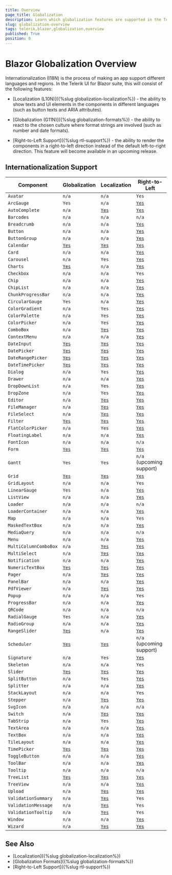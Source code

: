```yaml
---
title: Overview
page_title: Globalization
description: Learn which globalization features are supported in the Telerik UI for Blazor components suite.
slug: globalization-overview
tags: telerik,blazor,globalization,overview
published: True
position: 0
---
```


# Blazor Globalization Overview

Internationalization (I18N) is the process of making an app support different languages and regions. In the Telerik UI for Blazor suite, this will consist of the following features:

* [Localization (L10N)]({%slug globalization-localization%}) - the ability to show texts and UI elements in the components in different languages (such as button texts and ARIA attributes).

* [Globalization (G11N)]({%slug globalization-formats%}) - the ability to react to the chosen culture where format strings are involved (such as number and date formats).

* [Right-to-Left Support]({%slug rtl-support%}) - the ability to render the components in a right-to-left direction instead of the default left-to-right direction. This feature will become available in an upcoming release.


## Internationalization Support

| Component | Globalization | Localization| Right-to-Left |
|---|---|---|---|
| `Avatar` | `n/a` | `n/a` | `Yes` |
| `ArcGauge` | `Yes` | `n/a` | [`Yes`](https://demos.telerik.com/blazor-ui/arcgauge/rtl) |
| `AutoComplete` | `n/a` | [`Yes`](https://demos.telerik.com/blazor-ui/autocomplete/localization) | [`Yes`](https://demos.telerik.com/blazor-ui/autocomplete/rtl) |
| `Barcodes` | `n/a` | `n/a` | `n/a` |
| `Breadcrumb` | `n/a` | `n/a` | [`Yes`](https://demos.telerik.com/blazor-ui/breadcrumb/rtl) |
| `Button` | `n/a` | `n/a` | [`Yes`](https://demos.telerik.com/blazor-ui/button/rtl) |
| `ButtonGroup` | `n/a` | `n/a` | [`Yes`](https://demos.telerik.com/blazor-ui/buttongroup/rtl) |
| `Calendar` | [`Yes`](https://demos.telerik.com/blazor-ui/calendar/globalization) | [`Yes`](https://demos.telerik.com/blazor-ui/calendar/globalization) | [`Yes`](https://demos.telerik.com/blazor-ui/calendar/rtl) |
| `Card` | `n/a` | `n/a` | [`Yes`](https://demos.telerik.com/blazor-ui/card/rtl) |
| `Carousel` | `n/a` | `Yes` | [`Yes`](https://demos.telerik.com/blazor-ui/carousel/rtl) |
| `Charts` | [`Yes`](https://demos.telerik.com/blazor-ui/chart/globalization) | `n/a` | [`Yes`](https://demos.telerik.com/blazor-ui/chart/rtl) |
| `Checkbox` | `n/a` | `n/a` | `Yes` |
| `Chip` | `n/a` | `n/a` | [`Yes`](https://demos.telerik.com/blazor-ui/chip/rtl) |
| `ChipList` | `n/a` | `n/a` | [`Yes`](https://demos.telerik.com/blazor-ui/chiplist/rtl) |
| `ChunkProgressBar` | `n/a` | `n/a` | [`Yes`](https://demos.telerik.com/blazor-ui/chunkprogressbar/rtl) |
| `CircularGauge` | `Yes` | `n/a` | [`Yes`](https://demos.telerik.com/blazor-ui/circulargauge/rtl) |
| `ColorGradient` | `n/a` | `Yes` | [`Yes`](https://demos.telerik.com/blazor-ui/colorgradient/rtl) |
| `ColorPalette` | `n/a` | `Yes` | [`Yes`](https://demos.telerik.com/blazor-ui/colorpalette/rtl) |
| `ColorPicker` | `n/a` | `Yes` | [`Yes`](https://demos.telerik.com/blazor-ui/colorpicker/rtl) |
| `ComboBox` | `n/a` | [`Yes`](https://demos.telerik.com/blazor-ui/combobox/localization) | [`Yes`](https://demos.telerik.com/blazor-ui/combobox/rtl) |
| `ContextMenu` | `n/a` | `n/a` | [`Yes`](https://demos.telerik.com/blazor-ui/contextmenu/rtl) |
| `DateInput` | [`Yes`](https://demos.telerik.com/blazor-ui/dateinput/globalization) | [`Yes`](https://demos.telerik.com/blazor-ui/dateinput/globalization) | [`Yes`](https://demos.telerik.com/blazor-ui/dateinput/rtl) |
| `DatePicker` | [`Yes`](https://demos.telerik.com/blazor-ui/datepicker/globalization) | [`Yes`](https://demos.telerik.com/blazor-ui/datepicker/globalization) | [`Yes`](https://demos.telerik.com/blazor-ui/datepicker/rtl) |
| `DateRangePicker` | [`Yes`](https://demos.telerik.com/blazor-ui/daterangepicker/globalization) | [`Yes`](https://demos.telerik.com/blazor-ui/daterangepicker/globalization) | [`Yes`](https://demos.telerik.com/blazor-ui/daterangepicker/rtl) |
| `DateTimePicker` | [`Yes`](https://demos.telerik.com/blazor-ui/datetimepicker/globalization) | [`Yes`](https://demos.telerik.com/blazor-ui/datetimepicker/globalization) | [`Yes`](https://demos.telerik.com/blazor-ui/datetimepicker/rtl) |
| `Dialog` | `n/a` | `Yes` | [`Yes`](https://demos.telerik.com/blazor-ui/dialog/rtl) |
| `Drawer` | `n/a` | `n/a` | [`Yes`](https://demos.telerik.com/blazor-ui/drawer/rtl) |
| `DropDownList` | `n/a` | `Yes` | [`Yes`](https://demos.telerik.com/blazor-ui/dropdownlist/rtl) |
| `DropZone` | `n/a` | `Yes` | [`Yes`](https://demos.telerik.com/blazor-ui/dropzone/rtl) |
| `Editor` | `n/a` | [`Yes`](https://demos.telerik.com/blazor-ui/editor/localization) | [`Yes`](https://demos.telerik.com/blazor-ui/editor/rtl) |
| `FileManager` | `n/a` | [`Yes`](https://demos.telerik.com/blazor-ui/filemanager/localization) | [`Yes`](https://demos.telerik.com/blazor-ui/filemanager/rtl) |
| `FileSelect` | `n/a` | [`Yes`](https://demos.telerik.com/blazor-ui/fileselect/globalization) | [`Yes`](https://demos.telerik.com/blazor-ui/fileselect/rtl) |
| `Filter` | [`Yes`](https://demos.telerik.com/blazor-ui/filter/localization) | [`Yes`](https://demos.telerik.com/blazor-ui/filter/localization) | [`Yes`](https://demos.telerik.com/blazor-ui/filter/rtl) |
| `FlatColorPicker` | `n/a` | `Yes` | [`Yes`](https://demos.telerik.com/blazor-ui/flatcolorpicker/rtl) |
| `FloatingLabel` | `n/a` | `n/a` | [`Yes`](https://demos.telerik.com/blazor-ui/floatinglabel/rtl) |
| `FontIcon` | `n/a` | `n/a` | `n/a` |
| `Form` | [`Yes`](https://demos.telerik.com/blazor-ui/form/localization) | [`Yes`](https://demos.telerik.com/blazor-ui/form/localization) | [`Yes`](https://demos.telerik.com/blazor-ui/form/rtl) |
| `Gantt` | `Yes` | `Yes` | `n/a` <br/> (upcoming support) |
| `Grid` | [`Yes`](https://demos.telerik.com/blazor-ui/grid/globalization) | [`Yes`](https://demos.telerik.com/blazor-ui/grid/globalization) | [`Yes`](https://demos.telerik.com/blazor-ui/grid/rtl) |
| `GridLayout` | `n/a` | `n/a` | `Yes` |
| `LinearGauge` | `Yes` | `n/a` | [`Yes`](https://demos.telerik.com/blazor-ui/lineargauge/rtl) |
| `ListView` | `n/a` | `n/a` | [`Yes`](https://demos.telerik.com/blazor-ui/listview/rtl) |
| `Loader` | `n/a` | `n/a` | `n/a` |
| `LoaderContainer` | `n/a` | `n/a` | [`Yes`](https://demos.telerik.com/blazor-ui/loadercontainer/rtl) |
| `Map` | `n/a` | `n/a` | `Yes` |
| `MaskedTextBox` | `n/a` | `n/a` | [`Yes`](https://demos.telerik.com/blazor-ui/maskedtextbox/rtl) |
| `MediaQuery` | `n/a` | `n/a` | `n/a` |
| `Menu` | `n/a` | `n/a` | [`Yes`](https://demos.telerik.com/blazor-ui/menu/rtl) |
| `MultiColumnComboBox` | `n/a` | [`Yes`](https://demos.telerik.com/blazor-ui/multicolumncombobox/localization) | [`Yes`](https://demos.telerik.com/blazor-ui/multicolumncombobox/rtl) |
| `MultiSelect` | `n/a` | [`Yes`](https://demos.telerik.com/blazor-ui/multiselect/localization) | [`Yes`](https://demos.telerik.com/blazor-ui/multiselect/rtl) |
| `Notification` | `n/a` | `n/a` | [`Yes`](https://demos.telerik.com/blazor-ui/notification/rtl) |
| `NumericTextBox` | [`Yes`](https://demos.telerik.com/blazor-ui/numerictextbox/globalization) | [`Yes`](https://demos.telerik.com/blazor-ui/numerictextbox/globalization) | [`Yes`](https://demos.telerik.com/blazor-ui/numerictextbox/rtl) |
| `Pager` | `n/a` | [`Yes`](https://demos.telerik.com/blazor-ui/pager/localization) | [`Yes`](https://demos.telerik.com/blazor-ui/pager/rtl) |
| `PanelBar` | `n/a` | `n/a` | [`Yes`](https://demos.telerik.com/blazor-ui/panelbar/rtl) |
| `PdfViewer` | `n/a` | [`Yes`](https://demos.telerik.com/blazor-ui/pdfviewer/localization) | [`Yes`](https://demos.telerik.com/blazor-ui/pdfviewer/rtl) |
| `Popup` | `n/a` | `n/a` | `Yes` |
| `ProgressBar` | `n/a` | `n/a` | [`Yes`](https://demos.telerik.com/blazor-ui/progressbar/rtl) |
| `QRCode` | `n/a` | `n/a` | `n/a` |
| `RadialGauge` | `Yes` | `n/a` | [`Yes`](https://demos.telerik.com/blazor-ui/radialgauge/rtl) |
| `RadioGroup` | `n/a` | `n/a` | [`Yes`](https://demos.telerik.com/blazor-ui/radiogroup/rtl) |
| `RangeSlider` | [`Yes`](https://demos.telerik.com/blazor-ui/rangeslider/globalization) | `n/a` | [`Yes`](https://demos.telerik.com/blazor-ui/rangeslider/rtl) |
| `Scheduler` | [`Yes`](https://demos.telerik.com/blazor-ui/scheduler/globalization) | [`Yes`](https://demos.telerik.com/blazor-ui/scheduler/globalization) | `n/a` <br/> (upcoming support) |
| `Signature` | `n/a` | `Yes` | [`Yes`](https://demos.telerik.com/blazor-ui/signature/rtl) |
| `Skeleton` | `n/a` | `n/a` | `Yes` |
| `Slider` | [`Yes`](https://demos.telerik.com/blazor-ui/slider/globalization) | [`Yes`](https://demos.telerik.com/blazor-ui/slider/globalization) | [`Yes`](https://demos.telerik.com/blazor-ui/slider/rtl) |
| `SplitButton` | `n/a` | `Yes` | [`Yes`](https://demos.telerik.com/blazor-ui/splitbutton/rtl) |
| `Splitter` | `n/a` | `n/a` | [`Yes`](https://demos.telerik.com/blazor-ui/splitter/rtl) |
| `StackLayout` | `n/a` | `n/a` | `Yes` |
| `Stepper` | `n/a` | [`Yes`](https://demos.telerik.com/blazor-ui/stepper/localization) | [`Yes`](https://demos.telerik.com/blazor-ui/stepper/rtl) |
| `SvgIcon` | `n/a` | `n/a` | `n/a` |
| `Switch` | `n/a` | [`Yes`](https://demos.telerik.com/blazor-ui/switch/localization) | [`Yes`](https://demos.telerik.com/blazor-ui/switch/rtl) |
| `TabStrip` | `n/a` | `Yes` | [`Yes`](https://demos.telerik.com/blazor-ui/tabstrip/rtl) |
| `TextArea` | `n/a` | `n/a` | [`Yes`](https://demos.telerik.com/blazor-ui/textarea/rtl) |
| `TextBox` | `n/a` | `n/a` | [`Yes`](https://demos.telerik.com/blazor-ui/textbox/rtl) |
| `TileLayout` | `n/a` | `n/a` | [`Yes`](https://demos.telerik.com/blazor-ui/tilelayout/rtl) |
| `TimePicker` | [`Yes`](https://demos.telerik.com/blazor-ui/timepicker/globalization) | [`Yes`](https://demos.telerik.com/blazor-ui/timepicker/globalization) | [`Yes`](https://demos.telerik.com/blazor-ui/timepicker/rtl) |
| `ToggleButton` | `n/a` | `n/a` | [`Yes`](https://demos.telerik.com/blazor-ui/togglebutton/rtl) |
| `ToolBar` | `n/a` | `n/a` | [`Yes`](https://demos.telerik.com/blazor-ui/toolbar/rtl) |
| `Tooltip` | `n/a` | `n/a` | `n/a` |
| `TreeList` | [`Yes`](https://demos.telerik.com/blazor-ui/treelist/globalization) | [`Yes`](https://demos.telerik.com/blazor-ui/treelist/globalization) | [`Yes`](https://demos.telerik.com/blazor-ui/treelist/rtl) |
| `TreeView` | `n/a` | `n/a` | [`Yes`](https://demos.telerik.com/blazor-ui/treeview/rtl) |
| `Upload` | `n/a` | [`Yes`](https://demos.telerik.com/blazor-ui/upload/globalization) | [`Yes`](https://demos.telerik.com/blazor-ui/upload/rtl) |
| `ValidationSummary` | `n/a` | [`Yes`](https://demos.telerik.com/blazor-ui/validation/validation-summary/localization) | `Yes` |
| `ValidationMessage` | `n/a` | [`Yes`](https://demos.telerik.com/blazor-ui/validation/validation-message/localization) | `Yes` |
| `ValidationTooltip` | `n/a` | [`Yes`](https://demos.telerik.com/blazor-ui/validation/validation-tooltip/localization) | `Yes` |
| `Window` | `n/a` | `n/a` | [`Yes`](https://demos.telerik.com/blazor-ui/window/rtl) |
| `Wizard` | `n/a` | [`Yes`](https://demos.telerik.com/blazor-ui/wizard/localization) | [`Yes`](https://demos.telerik.com/blazor-ui/wizard/rtl) |

## See Also

  * [Localization]({%slug globalization-localization%})
  * [Globalization Formats]({%slug globalization-formats%})
  * [Right-to-Left Support]({%slug rtl-support%})

